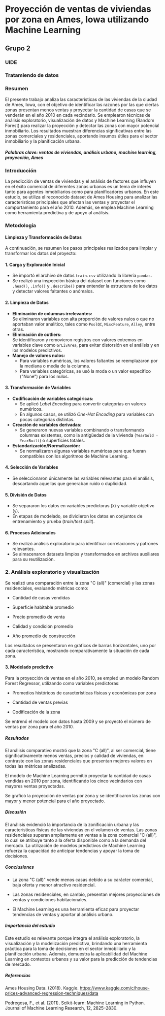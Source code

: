 # Proyección de ventas de viviendas por zona en Ames, Iowa utilizando Machine Learning
## Grupo 2
### UIDE
### Tratamiendo de datos
 
### Resumen
El presente trabajo analiza las características de las viviendas de la ciudad de Ames, Iowa, con el objetivo de identificar las razones por las que ciertas zonas presentan menos ventas y proyectar la cantidad de casas que se venderán en el año 2010 en cada vecindario. Se emplearon técnicas de análisis exploratorio, visualización de datos y Machine Learning (Random Forest) para realizar la proyección y detectar las zonas con mayor potencial inmobiliario. Los resultados muestran diferencias significativas entre las zonas comerciales y residenciales, aportando insumos útiles para el sector inmobiliario y la planificación urbana.
 
##### Palabras clave: ventas de viviendas, análisis urbano, machine learning, proyección, Ames
 
### Introducción
La predicción de ventas de viviendas y el análisis de factores que influyen en el éxito comercial de diferentes zonas urbanas es un tema de interés tanto para agentes inmobiliarios como para planificadores urbanos. En este estudio, se utiliza el reconocido dataset de Ames Housing para analizar las características principales que afectan las ventas y proyectar el comportamiento para el año 2010. Además, se emplea Machine Learning como herramienta predictiva y de apoyo al análisis.

### Metodología

#### Limpieza y Transformación de Datos

A continuación, se resumen los pasos principales realizados para limpiar y transformar los datos del proyecto:

#### 1. Carga y Exploración Inicial

- Se importó el archivo de datos `train.csv` utilizando la librería `pandas`.
- Se realizó una inspección básica del dataset con funciones como `.head()`, `.info()` y `.describe()` para entender la estructura de los datos y detectar valores faltantes o anómalos.

#### 2. Limpieza de Datos

- **Eliminación de columnas irrelevantes:**  
  Se eliminaron variables con alta proporción de valores nulos o que no aportaban valor analítico, tales como `PoolQC`, `MiscFeature`, `Alley`, entre otras.
- **Eliminación de outliers:**  
  Se identificaron y removieron registros con valores extremos en variables clave como `GrLivArea`, para evitar distorsión en el análisis y en los modelos predictivos.
- **Manejo de valores nulos:**  
  - Para variables numéricas, los valores faltantes se reemplazaron por la mediana o media de la columna.
  - Para variables categóricas, se usó la moda o un valor específico ("None") para los nulos.

#### 3. Transformación de Variables

- **Codificación de variables categóricas:**  
  - Se aplicó *Label Encoding* para convertir categorías en valores numéricos.
  - En algunos casos, se utilizó *One-Hot Encoding* para variables con pocas categorías distintas.
- **Creación de variables derivadas:**  
  - Se generaron nuevas variables combinando o transformando columnas existentes, como la antigüedad de la vivienda (`YearSold - YearBuilt`) o superficies totales.
- **Estandarización/Normalización:**  
  - Se normalizaron algunas variables numéricas para que fueran compatibles con los algoritmos de Machine Learning.

#### 4. Selección de Variables

- Se seleccionaron únicamente las variables relevantes para el análisis, descartando aquellas que generaban ruido o duplicidad.

#### 5. División de Datos

- Se separaron los datos en variables predictoras (`X`) y variable objetivo (`y`).
- En etapas de modelado, se dividieron los datos en conjuntos de entrenamiento y prueba (*train/test split*).

#### 6. Procesos Adicionales

- Se realizó análisis exploratorio para identificar correlaciones y patrones relevantes.
- Se almacenaron datasets limpios y transformados en archivos auxiliares para su reutilización.
 
### 2. Análisis exploratorio y visualización
Se realizó una comparación entre la zona "C (all)" (comercial) y las zonas residenciales, evaluando métricas como:
 
- Cantidad de casas vendidas
 
- Superficie habitable promedio
 
- Precio promedio de venta
 
- Calidad y condición promedio
 
- Año promedio de construcción
 
Los resultados se presentaron en gráficos de barras horizontales, uno por cada característica, mostrando comparativamente la situación de cada zona.
 
#### 3. Modelado predictivo
Para la proyección de ventas en el año 2010, se empleó un modelo Random Forest Regressor, utilizando como variables predictoras:
 
- Promedios históricos de características físicas y económicas por zona
 
- Cantidad de ventas previas
 
- Codificación de la zona
 
Se entrenó el modelo con datos hasta 2009 y se proyectó el número de ventas por zona para el año 2010.
 
##### Resultados
El análisis comparativo mostró que la zona "C (all)", al ser comercial, tiene significativamente menos ventas, precios y calidad de viviendas, en contraste con las zonas residenciales que presentan mejores valores en todas las métricas analizadas.
  
El modelo de Machine Learning permitió proyectar la cantidad de casas vendidas en 2010 por zona, identificando los cinco vecindarios con mayores ventas proyectadas.

Se graficó la proyección de ventas por zona y se identificaron las zonas con mayor y menor potencial para el año proyectado.
 
##### Discusión
El análisis evidenció la importancia de la zonificación urbana y las características físicas de las viviendas en el volumen de ventas. Las zonas residenciales superan ampliamente en ventas a la zona comercial "C (all)", lo cual se atribuye tanto a la oferta disponible como a la demanda del mercado. La utilización de modelos predictivos de Machine Learning refuerza la capacidad de anticipar tendencias y apoyar la toma de decisiones.
 
##### Conclusiones
- La zona "C (all)" vende menos casas debido a su carácter comercial, baja oferta y menor atractivo residencial.
 
- Las zonas residenciales, en cambio, presentan mejores proyecciones de ventas y condiciones habitacionales.
 
- El Machine Learning es una herramienta eficaz para proyectar tendencias de ventas y aportar al análisis urbano.
 
##### Importancia del estudio
Este estudio es relevante porque integra el análisis exploratorio, la visualización y la modelización predictiva, brindando una herramienta práctica para la toma de decisiones en el sector inmobiliario y la planificación urbana. Además, demuestra la aplicabilidad del Machine Learning en contextos urbanos y su valor para la predicción de tendencias de mercado.
 
##### Referencias
 
Ames Housing Data. (2018). Kaggle. https://www.kaggle.com/c/house-prices-advanced-regression-techniques/data
 
Pedregosa, F., et al. (2011). Scikit-learn: Machine Learning in Python. Journal of Machine Learning Research, 12, 2825–2830.
